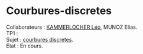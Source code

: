 # Courbures-discretes
Collaborateurs : [KAMMERLOCHER Léo](https://github.com/Leokamm), MUNOZ Elias.
<br/>
TP1 :
<br/>
Sujet : [courbures discretes](http://alexandra.bac.perso.luminy.univ-amu.fr/resources/GIG/courbures_discretes_MasterGIG2.pdf).
<br/>
Etat : En cours.
